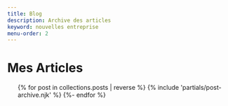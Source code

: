 ```yaml
---
title: Blog
description: Archive des articles
keyword: nouvelles entreprise
menu-order: 2
---
```


<h1>Mes Articles</h1>
<ul role="list" class="article__list">
    {% for post in collections.posts | reverse %}
        {% include 'partials/post-archive.njk' %}
    {%- endfor %}
</ul>
